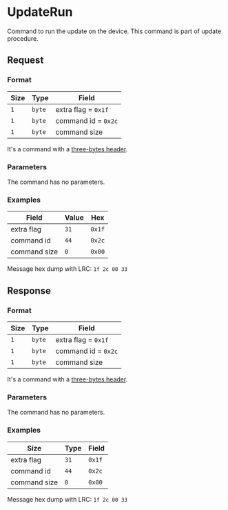 # UpdateRun

Command to run the update on the device.
This command is part of update procedure.


## Request

### Format

| Size | Type   | Field               |
| ---- | ------ | ------------------- |
| `1`  | `byte` | extra flag = `0x1f` |
| `1`  | `byte` | command id = `0x2c` |
| `1`  | `byte` | command size        |

It's a command with a [three-bytes header](../message.md#command-with-a-three-bytes-header).

### Parameters

The command has no parameters.

### Examples

| Field        | Value | Hex    |
| ------------ | ----- | ------ |
| extra flag   | `31`  | `0x1f` |
| command id   | `44`  | `0x2c` |
| command size | `0`   | `0x00` |

Message hex dump with LRC: `1f 2c 00 33`


## Response

### Format

| Size | Type   | Field               |
| ---- | ------ | ------------------- |
| `1`  | `byte` | extra flag = `0x1f` |
| `1`  | `byte` | command id = `0x2c` |
| `1`  | `byte` | command size        |

It's a command with a [three-bytes header](../message.md#command-with-a-three-bytes-header).

### Parameters

The command has no parameters.

### Examples

| Size         | Type | Field  |
| ------------ | ---- | ------ |
| extra flag   | `31` | `0x1f` |
| command id   | `44` | `0x2c` |
| command size | `0`  | `0x00` |

Message hex dump with LRC: `1f 2c 00 33`
